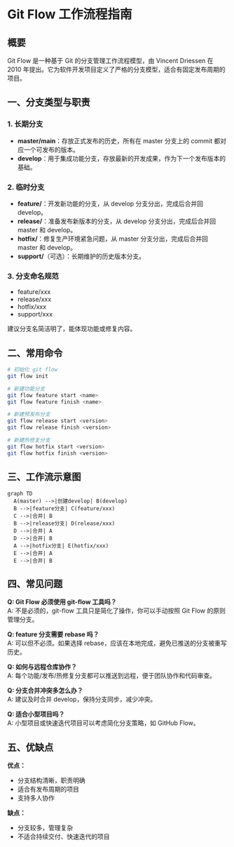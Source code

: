 # Git Flow 工作流程指南

## 概要

Git Flow 是一种基于 Git 的分支管理工作流程模型，由 Vincent Driessen 在 2010 年提出。它为软件开发项目定义了严格的分支模型，适合有固定发布周期的项目。

## 一、分支类型与职责

### 1. 长期分支

- **master/main**：存放正式发布的历史，所有在 master 分支上的 commit 都对应一个可发布的版本。
- **develop**：用于集成功能分支，存放最新的开发成果，作为下一个发布版本的基础。

### 2. 临时分支

- **feature/**：开发新功能的分支，从 develop 分支分出，完成后合并回 develop。
- **release/**：准备发布新版本的分支，从 develop 分支分出，完成后合并回 master 和 develop。
- **hotfix/**：修复生产环境紧急问题，从 master 分支分出，完成后合并回 master 和 develop。
- **support/**（可选）：长期维护的历史版本分支。

### 3. 分支命名规范

- feature/xxx
- release/xxx
- hotfix/xxx
- support/xxx

建议分支名简洁明了，能体现功能或修复内容。

## 二、常用命令

```bash
# 初始化 git flow
git flow init

# 新建功能分支
git flow feature start <name>
git flow feature finish <name>

# 新建预发布分支
git flow release start <version>
git flow release finish <version>

# 新建热修复分支
git flow hotfix start <version>
git flow hotfix finish <version>
```

## 三、工作流示意图

```mermaid
graph TD
  A(master) -->|创建develop| B(develop)
  B -->|feature分支| C(feature/xxx)
  C -->|合并| B
  B -->|release分支| D(release/xxx)
  D -->|合并| A
  D -->|合并| B
  A -->|hotfix分支| E(hotfix/xxx)
  E -->|合并| A
  E -->|合并| B
```

## 四、常见问题

**Q: Git Flow 必须使用 git-flow 工具吗？**  
A: 不是必须的，git-flow 工具只是简化了操作，你可以手动按照 Git Flow 的原则管理分支。

**Q: feature 分支需要 rebase 吗？**  
A: 可以但不必须。如果选择 rebase，应该在本地完成，避免已推送的分支被重写历史。

**Q: 如何与远程仓库协作？**  
A: 每个功能/发布/热修复分支都可以推送到远程，便于团队协作和代码审查。

**Q: 分支合并冲突多怎么办？**  
A: 建议及时合并 develop，保持分支同步，减少冲突。

**Q: 适合小型项目吗？**  
A: 小型项目或快速迭代项目可以考虑简化分支策略，如 GitHub Flow。

## 五、优缺点

**优点：**

- 分支结构清晰，职责明确
- 适合有发布周期的项目
- 支持多人协作

**缺点：**

- 分支较多，管理复杂
- 不适合持续交付、快速迭代的项目
